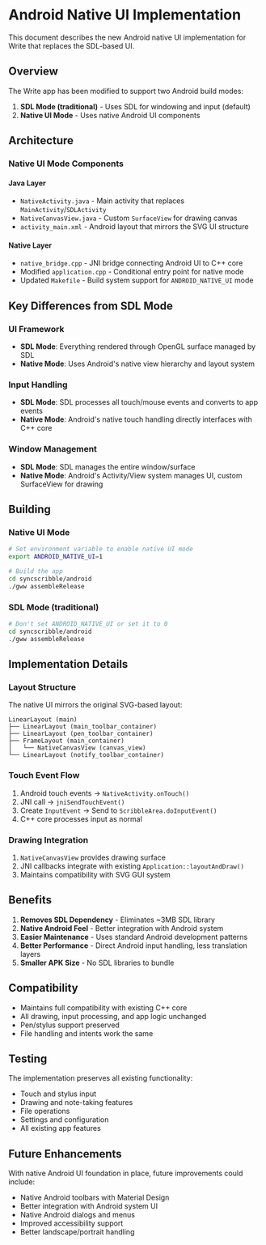 # Android Native UI Implementation

This document describes the new Android native UI implementation for Write that replaces the SDL-based UI.

## Overview

The Write app has been modified to support two Android build modes:

1. **SDL Mode (traditional)** - Uses SDL for windowing and input (default)
2. **Native UI Mode** - Uses native Android UI components

## Architecture

### Native UI Mode Components

#### Java Layer
- `NativeActivity.java` - Main activity that replaces `MainActivity`/`SDLActivity`
- `NativeCanvasView.java` - Custom `SurfaceView` for drawing canvas
- `activity_main.xml` - Android layout that mirrors the SVG UI structure

#### Native Layer
- `native_bridge.cpp` - JNI bridge connecting Android UI to C++ core
- Modified `application.cpp` - Conditional entry point for native mode
- Updated `Makefile` - Build system support for `ANDROID_NATIVE_UI` mode

## Key Differences from SDL Mode

### UI Framework
- **SDL Mode**: Everything rendered through OpenGL surface managed by SDL
- **Native Mode**: Uses Android's native view hierarchy and layout system

### Input Handling
- **SDL Mode**: SDL processes all touch/mouse events and converts to app events
- **Native Mode**: Android's native touch handling directly interfaces with C++ core

### Window Management
- **SDL Mode**: SDL manages the entire window/surface
- **Native Mode**: Android's Activity/View system manages UI, custom SurfaceView for drawing

## Building

### Native UI Mode
```bash
# Set environment variable to enable native UI mode
export ANDROID_NATIVE_UI=1

# Build the app
cd syncscribble/android
./gww assembleRelease
```

### SDL Mode (traditional)
```bash
# Don't set ANDROID_NATIVE_UI or set it to 0
cd syncscribble/android
./gww assembleRelease
```

## Implementation Details

### Layout Structure
The native UI mirrors the original SVG-based layout:

```
LinearLayout (main)
├── LinearLayout (main_toolbar_container)
├── LinearLayout (pen_toolbar_container) 
├── FrameLayout (main_container)
│   └── NativeCanvasView (canvas_view)
└── LinearLayout (notify_toolbar_container)
```

### Touch Event Flow
1. Android touch events → `NativeActivity.onTouch()`
2. JNI call → `jniSendTouchEvent()`
3. Create `InputEvent` → Send to `ScribbleArea.doInputEvent()`
4. C++ core processes input as normal

### Drawing Integration
1. `NativeCanvasView` provides drawing surface
2. JNI callbacks integrate with existing `Application::layoutAndDraw()`
3. Maintains compatibility with SVG GUI system

## Benefits

1. **Removes SDL Dependency** - Eliminates ~3MB SDL library
2. **Native Android Feel** - Better integration with Android system
3. **Easier Maintenance** - Uses standard Android development patterns
4. **Better Performance** - Direct Android input handling, less translation layers
5. **Smaller APK Size** - No SDL libraries to bundle

## Compatibility

- Maintains full compatibility with existing C++ core
- All drawing, input processing, and app logic unchanged
- Pen/stylus support preserved
- File handling and intents work the same

## Testing

The implementation preserves all existing functionality:
- Touch and stylus input
- Drawing and note-taking features  
- File operations
- Settings and configuration
- All existing app features

## Future Enhancements

With native Android UI foundation in place, future improvements could include:
- Native Android toolbars with Material Design
- Better integration with Android system UI
- Native Android dialogs and menus
- Improved accessibility support
- Better landscape/portrait handling